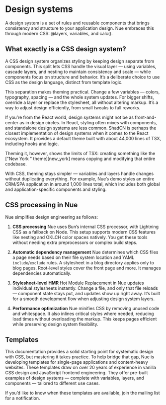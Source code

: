 
# Design systems
A design system is a set of rules and reusable components that brings consistency and structure to your application design. Nue embraces this through modern CSS: @layers, variables, and calc().


## What exactly is a CSS design system?
A CSS design system organizes styling by keeping design separate from components. This split lets CSS handle the visual layer — using variables, cascade layers, and nesting to maintain consistency and scale — while components focus on structure and behavior. It’s a deliberate choice to use CSS as the design language, distinct from template logic.

This separation makes theming practical. Change a few variables — colors, typography, spacing — and the whole system updates. For bigger shifts, override a layer or replace the stylesheet, all without altering markup. It’s a way to adjust design efficiently, from small tweaks to full reworks.

If you’re from the React world, design systems might not be as front-and-center as in design circles. In React, styling often mixes with components, and standalone design systems are less common. ShadCN is perhaps the closest implementation of design systems when it comes to the React ecosystem. It provides a default theme built with about 44,000 lines of TSX, including hooks and logic.

Theming it, however, shows the limits of TSX: creating something like the ["New York " theme][new_york] means copying and modifying that entire codebase.

With CSS, theming stays simpler — variables and layers handle changes without duplicating everything. For example, Nue’s demo styles an entire CRM/SPA application in around 1,000 lines total, which includes both global and application-specific components and styling.


## CSS processing in Nue
Nue simplifies design engineering as follows:

1. **CSS processing**
   Nue uses Bun’s internal CSS processor, with Lightning CSS as a fallback on Node. This setup supports modern CSS features like nesting and OKLCH color spaces natively. You get these tools without needing extra preprocessors or complex build steps.

2. **Automatic dependency management**
   Nue determines which CSS files a page needs based on their file system location and YAML `include`/`exclude` rules. A stylesheet in a blog directory applies only to blog pages. Root-level styles cover the front page and more. It manages dependencies automatically.

3. **Stylesheet-level HMR**
   Hot Module Replacement in Nue updates individual stylesheets instantly. Change a file, and only that file reloads — component state stays put, and updates show up right away. It’s built for a smooth development flow when adjusting design system layers.

4. **Performance optimization**
   Nue minifies CSS by removing unused code and whitespace. It also inlines critical styles where needed, reducing load times without overloading the markup. This keeps pages efficient while preserving design system flexibility.



## Templates
This documentation provides a solid starting point for systematic design with CSS, but mastering it takes practice. To help bridge that gap, Nue is developing templates for single-page applications and content-heavy websites. These templates draw on over 20 years of experience in vanilla CSS design and JavaScript frontend engineering. They offer pre-built examples of design systems — complete with variables, layers, and components — tailored to different use cases.

If you’d like to know when these templates are available, join the mailing list for a notification.

